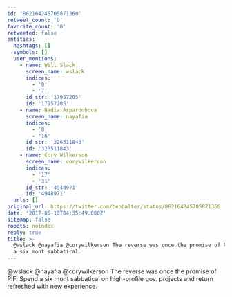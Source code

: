```yaml
---
id: '862164245705871360'
retweet_count: '0'
favorite_count: '0'
retweeted: false
entities:
  hashtags: []
  symbols: []
  user_mentions:
    - name: Will Slack
      screen_name: wslack
      indices:
        - '0'
        - '7'
      id_str: '17957205'
      id: '17957205'
    - name: Nadia Asparouhova
      screen_name: nayafia
      indices:
        - '8'
        - '16'
      id_str: '326511843'
      id: '326511843'
    - name: Cory Wilkerson
      screen_name: corywilkerson
      indices:
        - '17'
        - '31'
      id_str: '4948971'
      id: '4948971'
  urls: []
original_url: https://twitter.com/benbalter/status/862164245705871360
date: '2017-05-10T04:35:49.000Z'
sitemap: false
robots: noindex
reply: true
title: >-
  @wslack @nayafia @corywilkerson The reverse was once the promise of PIF. Spend
  a six mont sabbatical…
---
```


@wslack @nayafia @corywilkerson The reverse was once the promise of PIF. Spend a six mont sabbatical on high-profile gov. projects and return refreshed with new experience.
